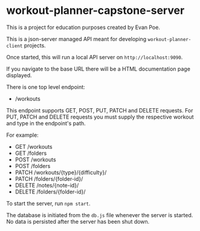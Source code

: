 # workout-planner-capstone-server

This is a project for education purposes created by Evan Poe.

This is a json-server managed API meant for developing `workout-planner-client` projects.

Once started, this will run a local API server on `http://localhost:9090`.

If you navigate to the base URL there will be a HTML documentation page displayed.

There is one top level endpoint:

- /workouts

This endpoint supports GET, POST, PUT, PATCH and DELETE requests. For PUT, PATCH and DELETE requests you must supply the respective workout and type in the endpoint's path.

For example:

- GET /workouts
- GET /folders
- POST /workouts
- POST /folders
- PATCH /workouts/{type}/{difficulty}/
- PATCH /folders/{folder-id}/
- DELETE /notes/{note-id}/
- DELETE /folders/{folder-id}/

To start the server, run `npm start`.

The database is initiated from the `db.js` file whenever the server is started. No data is persisted after the server has been shut down.